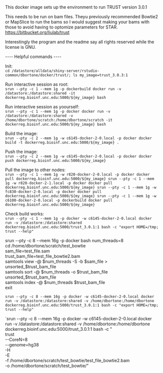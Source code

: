 This docker image sets up the environment to run TRUST version 3.0.1

This needs to be run on bam files.  Theyu previously recommended Bowtie2 or MapSlice to run the bams so I would suggest making your bams with those to avoid having to optomize parameters for STAR.
https://bitbucket.org/liulab/trust

Interestingly the program and the readme say all rights reserved while the license is GNU.

---- Helpful commands ----

Init:  
`cd /datastore/alldata/shiny-server/rstudio-common/dbortone/docker/trust/; ls
my_image=trust_3.0.3:1`

Run interactive session as root:  
`srun --pty -c 1 --mem 1g -p dockerbuild docker run -v /datastore:/datastore:shared -it dockerreg.bioinf.unc.edu:5000/${my_image} bash`

Run interactive session as yoourself:  
`srun --pty -c 1 --mem 1g -p docker docker run -v /datastore:/datastore:shared -v /home/dbortone/scratch:/home/dbortone/scratch -it dockerreg.bioinf.unc.edu:5000/${my_image} bash`

Build the image:  
`srun --pty -c 2 --mem 1g -w c6145-docker-2-0.local -p docker docker build -t dockerreg.bioinf.unc.edu:5000/${my_image} .`

Push the image:  
`srun --pty -c 2 --mem 1g -w c6145-docker-2-0.local -p docker docker push dockerreg.bioinf.unc.edu:5000/${my_image}`

Pull the image to other nodes:  
`srun --pty -c 1 --mem 1g -w r820-docker-2-0.local -p docker docker pull dockerreg.bioinf.unc.edu:5000/${my_image}
srun --pty -c 1 --mem 1g -w r820-docker-2-1.local -p docker docker pull dockerreg.bioinf.unc.edu:5000/${my_image}
srun --pty -c 1 --mem 1g -w fc830-docker-2-0.local -p docker docker pull dockerreg.bioinf.unc.edu:5000/${my_image}
srun --pty -c 1 --mem 1g -w c6100-docker-2-0.local -p dockerbuild docker pull dockerreg.bioinf.unc.edu:5000/${my_image}`

Check build works:  
`srun --pty -c 1 --mem 1g -p docker -w c6145-docker-2-0.local docker run -v /datastore:/datastore:shared dockerreg.bioinf.unc.edu:5000/trust_3.0.1:1 bash -c "export HOME=/tmp; trust --help"`

srun --pty -c 8 --mem 16g -p docker bash
num_threads=8  
cd /home/dbortone/scratch/test_bowtie  
sam_file=test_file.sam  
trust_bam_file=test_file_bowtie2.bam  
samtools view -@ $num_threads -S -b $sam_file > unsorted_$trust_bam_file  
samtools sort -@ $num_threads -o $trust_bam_file unsorted_$trust_bam_file  
samtools index -@ $num_threads $trust_bam_file  
exit  

`srun --pty -c 8 --mem 16g -p docker -w c6145-docker-2-0.local docker run -v /datastore:/datastore:shared -v /home/dbortone:/home/dbortone dockerreg.bioinf.unc.edu:5000/trust_3.0.1:1 bash -c "export HOME=/tmp; trust --help"`

`srun --pty -c 8 --mem 16g -p docker -w c6145-docker-2-0.local docker run -v /datastore:/datastore:shared -v /home/dbortone:/home/dbortone dockerreg.bioinf.unc.edu:5000/trust_3.0.1:1 bash -c "\
  trust \
    --CoreN=8 \
    --genome=hg38 \
    -H \
    -E \
    -f /home/dbortone/scratch/test_bowtie/test_file_bowtie2.bam \
    -o /home/dbortone/scratch/test_bowtie/"

